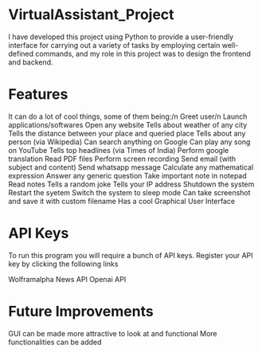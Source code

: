 # VirtualAssistant_Project
I have developed this project using Python to provide a user-friendly interface for carrying out a variety of tasks by employing certain well-defined commands, and my role in this project was to design the frontend and backend.

# Features
It can do a lot of cool things, some of them being:/n
Greet user/n
Launch applications/softwares
Open any website
Tells about weather of any city
Tells the distance between your place and queried place
Tells about any person (via Wikipedia)
Can search anything on Google
Can play any song on YouTube
Tells top headlines (via Times of India)
Perform google translation
Read PDF files
Perform screen recording
Send email (with subject and content)
Send whatsapp message
Calculate any mathematical expression 
Answer any generic question 
Take important note in notepad
Read notes
Tells a random joke
Tells your IP address
Shutdown the system
Restart the syetem
Switch the system to sleep mode
Can take screenshot and save it with custom filename
Has a cool Graphical User Interface

# API Keys
To run this program you will require a bunch of API keys. Register your API key by clicking the following links

Wolframalpha
News API
Openai API

# Future Improvements
GUI can be made more attractive to look at and functional
More functionalities can be added
